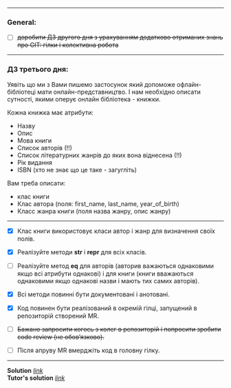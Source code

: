 
---
### General:
- [ ] ~~доробити ДЗ другого дня з урахуванням додатково отриманих знань про GIT: гілки і колективна робота~~

---

### ДЗ третього дня:

Уявіть що ми з Вами пишемо застосунок який допоможе офлайн-бібліотеці мати онлайн-представництво. І нам необхідно описати сутності, якими оперує онлайн бібліотека - книжки.

Кожна книжка має атрибути:
 - Назву
 - Опис
 - Мова книги
 - Список авторів (!!)
 - Список літературних жанрів до яких вона віднесена (!!)
 - Рік видання
 - ISBN (хто не знає що це таке - загугліть)

Вам треба описати:

 - клас книги
 - Клас автора (поля: first_name, last_name, year_of_birth)
 - Класс жанра книги (поля назва жанру, опис жанру)

---

- [x] Клас книги використовує класи автор і жанр для визначення своїх полів.
- [x] Реалізуйте методи __str__ і __repr__ для всіх класів.
- [ ] Реалізуйте метод __eq__ для авторів (авторив важаються однаковими якщо всі атрибути однакові) і для книги (книги вважаються однаковими якщо однакові назви і мають тих самих авторів).


- [x] Всі методи повинні бути документовані і анотовані.


- [x] Код повинен бути реалізований в окремій гілці, запущений в репозиторій створений MR. 
- [ ] ~~Бажано запросити когось з колег в репозиторій і попросити зробити code review (не обовʼязково).~~


- [ ] Після апруву MR вмерджіть код в головну гілку.

---
**Solution** [*link*](hw_3.py)
\
**Tutor's solution** [*link*](tutor_solution_3.py)